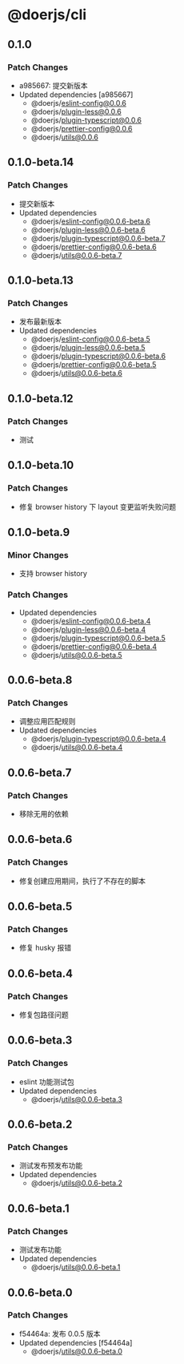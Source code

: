 # @doerjs/cli

## 0.1.0

### Patch Changes

- a985667: 提交新版本
- Updated dependencies [a985667]
  - @doerjs/eslint-config@0.0.6
  - @doerjs/plugin-less@0.0.6
  - @doerjs/plugin-typescript@0.0.6
  - @doerjs/prettier-config@0.0.6
  - @doerjs/utils@0.0.6

## 0.1.0-beta.14

### Patch Changes

- 提交新版本
- Updated dependencies
  - @doerjs/eslint-config@0.0.6-beta.6
  - @doerjs/plugin-less@0.0.6-beta.6
  - @doerjs/plugin-typescript@0.0.6-beta.7
  - @doerjs/prettier-config@0.0.6-beta.6
  - @doerjs/utils@0.0.6-beta.7

## 0.1.0-beta.13

### Patch Changes

- 发布最新版本
- Updated dependencies
  - @doerjs/eslint-config@0.0.6-beta.5
  - @doerjs/plugin-less@0.0.6-beta.5
  - @doerjs/plugin-typescript@0.0.6-beta.6
  - @doerjs/prettier-config@0.0.6-beta.5
  - @doerjs/utils@0.0.6-beta.6

## 0.1.0-beta.12

### Patch Changes

- 测试

## 0.1.0-beta.10

### Patch Changes

- 修复 browser history 下 layout 变更监听失败问题

## 0.1.0-beta.9

### Minor Changes

- 支持 browser history

### Patch Changes

- Updated dependencies
  - @doerjs/eslint-config@0.0.6-beta.4
  - @doerjs/plugin-less@0.0.6-beta.4
  - @doerjs/plugin-typescript@0.0.6-beta.5
  - @doerjs/prettier-config@0.0.6-beta.4
  - @doerjs/utils@0.0.6-beta.5

## 0.0.6-beta.8

### Patch Changes

- 调整应用匹配规则
- Updated dependencies
  - @doerjs/plugin-typescript@0.0.6-beta.4
  - @doerjs/utils@0.0.6-beta.4

## 0.0.6-beta.7

### Patch Changes

- 移除无用的依赖

## 0.0.6-beta.6

### Patch Changes

- 修复创建应用期间，执行了不存在的脚本

## 0.0.6-beta.5

### Patch Changes

- 修复 husky 报错

## 0.0.6-beta.4

### Patch Changes

- 修复包路径问题

## 0.0.6-beta.3

### Patch Changes

- eslint 功能测试包
- Updated dependencies
  - @doerjs/utils@0.0.6-beta.3

## 0.0.6-beta.2

### Patch Changes

- 测试发布预发布功能
- Updated dependencies
  - @doerjs/utils@0.0.6-beta.2

## 0.0.6-beta.1

### Patch Changes

- 测试发布功能
- Updated dependencies
  - @doerjs/utils@0.0.6-beta.1

## 0.0.6-beta.0

### Patch Changes

- f54464a: 发布 0.0.5 版本
- Updated dependencies [f54464a]
  - @doerjs/utils@0.0.6-beta.0
